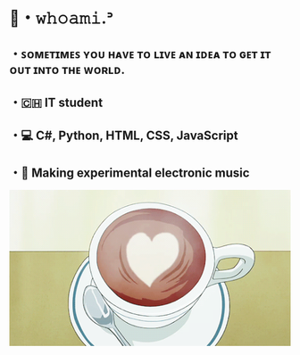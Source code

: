 # 🍃・𝚠𝚑𝚘𝚊𝚖𝚒.ᐣ
## ・ꜱᴏᴍᴇᴛɪᴍᴇꜱ ʏᴏᴜ ʜᴀᴠᴇ ᴛᴏ ʟɪᴠᴇ ᴀɴ ɪᴅᴇᴀ ᴛᴏ ɢᴇᴛ ɪᴛ ᴏᴜᴛ ɪɴᴛᴏ ᴛʜᴇ ᴡᴏʀʟᴅ.
## ・🇨🇭 IT student
## ・💻 C#, Python, HTML, CSS, JavaScript
## ・🌌 Making experimental electronic music

<div align="center">
    <img alt="footer" src="cozy_caf1e.gif">
</div>


